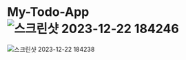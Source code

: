 # My-Todo-App![스크린샷 2023-12-22 184246](https://github.com/Jack11140/My-Todo-App/assets/151929388/beb97d07-5b99-420a-9551-cf4db209becb)
![스크린샷 2023-12-22 184238](https://github.com/Jack11140/My-Todo-App/assets/151929388/e8cd9e28-288d-4c0d-b42f-cae23e3b3c04)
